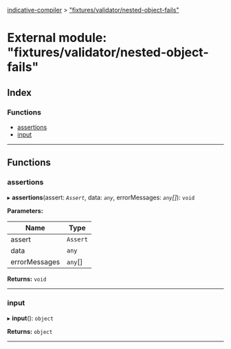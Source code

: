 [indicative-compiler](../README.md) > ["fixtures/validator/nested-object-fails"](../modules/_fixtures_validator_nested_object_fails_.md)

# External module: "fixtures/validator/nested-object-fails"

## Index

### Functions

* [assertions](_fixtures_validator_nested_object_fails_.md#assertions)
* [input](_fixtures_validator_nested_object_fails_.md#input)

---

## Functions

<a id="assertions"></a>

###  assertions

▸ **assertions**(assert: *`Assert`*, data: *`any`*, errorMessages: *`any`[]*): `void`

**Parameters:**

| Name | Type |
| ------ | ------ |
| assert | `Assert` |
| data | `any` |
| errorMessages | `any`[] |

**Returns:** `void`

___
<a id="input"></a>

###  input

▸ **input**(): `object`

**Returns:** `object`

___

